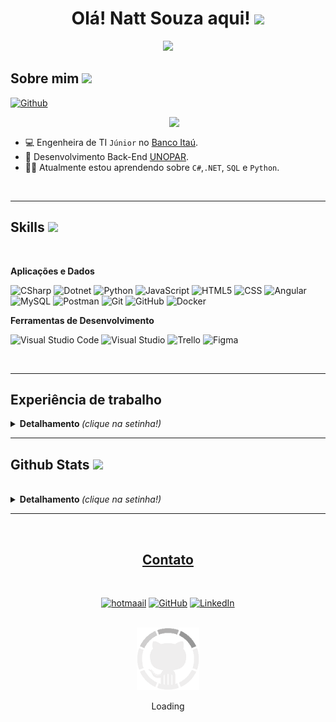 
<h1 align="center"><b>Olá! Natt Souza aqui! </b><img src="https://media.giphy.com/media/hvRJCLFzcasrR4ia7z/giphy.gif" width="35"></h1>

<p align="center">
  <a href="https://github.com/NataliaSouza/readme-typing-svg"><img src="https://readme-typing-svg.herokuapp.com?font=Time+New+Roman&color=cyan&size=25&center=true&vCenter=true&width=600&height=100&lines=Seja+Bem+vindxs!;Back-End+Engineer,;Estudante+Desenvolvimento+Back-End,;Apaixonada+por+aprender+.NET,;Front-end+também+tem+meu+<3,;Amo+aprender+coisas+novas..&hearts;">
 </a>
</p>

## Sobre mim <picture><img src = "https://user-images.githubusercontent.com/13735095/232337972-bd16dce3-f588-475f-89ca-2aa09f9839fc.gif?raw=true" width = 50px></picture> 

<!--![Profile views](https://visitor-badge.glitch.me/badge?page_id=nataliasouza.nataliasouza)-->
[![Github](https://img.shields.io/github/followers/nataliasouza?label=Follow&style=social)](https://github.com/nataliasouza)

<picture> <img align="right" src="https://user-images.githubusercontent.com/13735095/232338371-af1d3ec0-1ff9-4ddb-8a61-7d6e7f7e522e.gif?raw=true" width = 250px></picture>
 
<br>

- :computer: Engenheira de TI `Júnior` no [Banco Itaú](https://www.itau.com.br/).
- :school: Desenvolvimento Back-End [UNOPAR](https://www.unopar.com.br/).
- :woman_technologist: Atualmente estou aprendendo sobre `C#`,`.NET`, `SQL` e `Python`.


<br>

----

## Skills <picture><img src = "https://media2.giphy.com/media/QssGEmpkyEOhBCb7e1/giphy.gif?cid=ecf05e47a0n3gi1bfqntqmob8g9aid1oyj2wr3ds3mg700bl&rid=giphy.gif?raw=true" width = 50px></picture> 

<div style="display: inline_block"><br>
 
 **Aplicações e Dados**
 
  ![CSharp](https://img.shields.io/badge/-Csharp-333333?style=flat&logo=csharp)
  ![Dotnet](https://img.shields.io/badge/-Dotnet-333333?style=flat&logo=Dotnet)
  ![Python](https://img.shields.io/badge/-Python-333333?style=flat&logo=Python)
  ![JavaScript](https://img.shields.io/badge/-JavaScript-333333?style=flat&logo=javascript)
  ![HTML5](https://img.shields.io/badge/-HTML5-333333?style=flat&logo=HTML5)
  ![CSS](https://img.shields.io/badge/-CSS-333333?style=flat&logo=CSS3&logoColor=1572B6)
  ![Angular](https://img.shields.io/badge/-Angular-333333?style=flat&logo=Angular)
  ![MySQL](https://img.shields.io/badge/-MySQL-333333?style=flat&logo=mysql)
  ![Postman](https://img.shields.io/badge/-Postman-333333?style=flat&logo=postman)
  ![Git](https://img.shields.io/badge/-Git-333333?style=flat&logo=git)
  ![GitHub](https://img.shields.io/badge/-GitHub-333333?style=flat&logo=github)
  ![Docker](https://img.shields.io/badge/-Docker-333333?style=flat&logo=docker)
 
 **Ferramentas de Desenvolvimento**

  ![Visual Studio Code](https://img.shields.io/badge/-Visual%20Studio%20Code-333333?style=flat&logo=visual-studio-code&logoColor=007ACC) 
  ![Visual Studio](https://img.shields.io/badge/-Visual_Studio-333333?style=flat&logo=visual-studio&logoColor=007ACC)
  ![Trello](https://img.shields.io/badge/-Trello-333333?style=flat&logo=trello&logoColor=007ACC)
  ![Figma](https://img.shields.io/badge/-Figma-333333?style=flat&logo=figma&logoColor=007ACC)
 
</div>

<br>

----

## Experiência de trabalho
<details>
  <summary> <b> Detalhamento </b> <i>(clique na setinha!)</i> </summary><br>

> Na visão geral abaixo você encontrará minha experiência de trabalho mais recente:

<br>

[<img align="left" height="94px" width="94px" alt="Banco-Itau" src="https://ion.itau/assets/images/svg/logo.svg"/>](https://www.itau.com.br/)

**Software Engineer** \
[**ÍON Itaú**](https://www.itau.com.br/) • Full-time \
Linguagens & Tecnologias: `C#`, `.NET`, `AWS`, `Splunk`,`Docker`\
Projeto: [App](https://ion.itau/)
<br><br>

</details>

---- 

## Github Stats <picture> <img src = "https://user-images.githubusercontent.com/13735095/232344470-5f351c44-47d1-4bf9-be37-c2bd5b59cb97.gif?raw=true" width = 50px>  </picture> 
  
<br>

<details>
	<summary> <b> Detalhamento </b> <i>(clique na setinha!)</i> </summary><br>
	
<div align="center">
  <a href="https://github.com/nataliasouza">
  <img height="180em" src="https://github-readme-stats.vercel.app/api?username=nataliasouza&show_icons=true&count_private=true&theme=dark"/>
  <img height="180em" src="https://github-readme-stats.vercel.app/api/top-langs/?username=nataliasouza&layout=compact&langs_count=10&show_icons=true&locale=en&theme=dark" alt="nataliasouza"/>
   
<br>   
<!--   
![Snake animation](https://github.com/nataliasouza/nataliasouza/blob/output/github-contribution-grid-snake.svg)
-->   
</div>

</details>

----
  
<div align=center style="display: inline_block"><br>

 <h2>Contato</h2> <br>

 <a href="mailto:nataliasouza.ti@hotmail.com"><img img src="https://img.shields.io/badge/hotmail-blue.svg?style=plastic&logo=outlook&logoColor=white" alt="hotmaail"/></a>
	<a href="https://github.com/nataliasouza"><img src="https://img.shields.io/badge/github-%23181717.svg?style=plastic&logo=github&logoColor=white" alt="GitHub"/></a>
	<a href="https://www.linkedin.com/in/nat%C3%A1lia-souza-oliveira-22aa82102/"><img src="https://img.shields.io/badge/linkedin-%230A66C2.svg?style=plastic&logo=linkedin&logoColor=white" alt="LinkedIn"/></a> <br><br>

</div>  
 
<div align=center>
   <img src="https://raw.githubusercontent.com/AhmedFathyDev/AhmedFathyDev/main/GitHub.gif" alt="GitHub Octocat Logo" height="100">
   <p>Loading</p>
</div>
